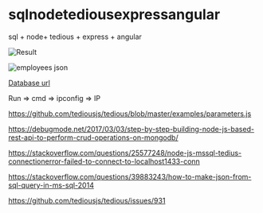 # sqlnodetediousexpressangular
sql + node+ tedious + express + angular

![Result](https://github.com/sarveshhome/sqlnodetediousexpressangular/blob/master/Output.bmp)

![employees json](https://github.com/sarveshhome/sqlnodetediousexpressangular/blob/master/employeejson.bmp)

[Database url](https://github.com/sarveshhome/sqlnodetediousexpressangular/blob/master/Products.sql)

Run => cmd => ipconfig => IP 

https://github.com/tediousjs/tedious/blob/master/examples/parameters.js

https://debugmode.net/2017/03/03/step-by-step-building-node-js-based-rest-api-to-perform-crud-operations-on-mongodb/

https://stackoverflow.com/questions/25577248/node-js-mssql-tedius-connectionerror-failed-to-connect-to-localhost1433-conn

https://stackoverflow.com/questions/39883243/how-to-make-json-from-sql-query-in-ms-sql-2014

https://github.com/tediousjs/tedious/issues/931




